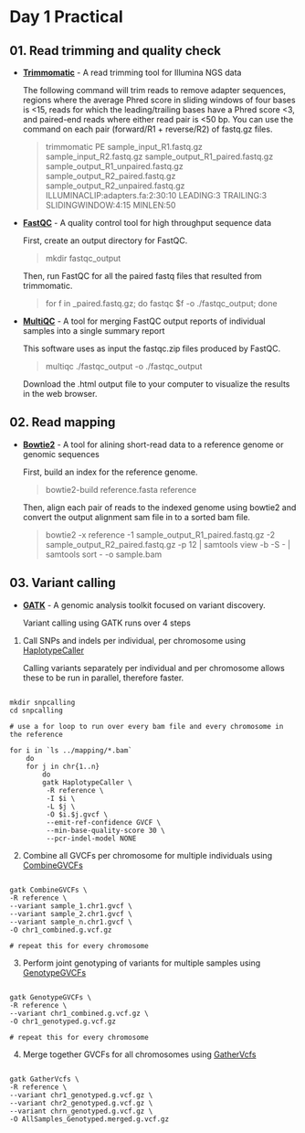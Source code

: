 # Day 1 Practical

## 01. Read trimming and quality check

* **[Trimmomatic](http://www.usadellab.org/cms/?page=trimmomatic)** - A read trimming tool for Illumina NGS data

    The following command will trim reads to remove adapter sequences, regions where the average Phred score in sliding windows of four bases is <15, reads for which the leading/trailing bases have a Phred score <3, and paired-end reads where either read pair is <50 bp. You can use the command on each pair (forward/R1 + reverse/R2) of fastq.gz files.

    > trimmomatic PE sample_input_R1.fastq.gz sample_input_R2.fastq.gz sample_output_R1_paired.fastq.gz sample_output_R1_unpaired.fastq.gz sample_output_R2_paired.fastq.gz sample_output_R2_unpaired.fastq.gz ILLUMINACLIP:adapters.fa:2:30:10 LEADING:3 TRAILING:3 SLIDINGWINDOW:4:15 MINLEN:50

* **[FastQC](http://www.bioinformatics.babraham.ac.uk/projects/fastqc/)** - A quality control tool for high throughput sequence data

    First, create an output directory for FastQC.
    > mkdir fastqc_output

    Then, run FastQC for all the paired fastq files that resulted from trimmomatic.
    > for f in _paired.fastq.gz; do fastqc $f -o ./fastqc_output; done

* **[MultiQC](https://multiqc.info)** - A tool for merging FastQC output reports of individual samples into a single summary report

    This software uses as input the fastqc.zip files produced by FastQC.
    > multiqc ./fastqc_output -o ./fastqc_output

    Download the .html output file to your computer to visualize the results in the web browser.

## 02. Read mapping

* **[Bowtie2](https://bowtie-bio.sourceforge.net/bowtie2/manual.shtml)** - A tool for alining short-read data to a reference genome or genomic sequences

    First, build an index for the reference genome.
    > bowtie2-build reference.fasta reference

    Then, align each pair of reads to the indexed genome using bowtie2 and convert the output alignment sam file in to a sorted bam file.
    > bowtie2 -x reference -1 sample_output_R1_paired.fastq.gz -2 sample_output_R2_paired.fastq.gz -p 12 | samtools view -b -S - | samtools sort - -o sample.bam

## 03. Variant calling

* **[GATK](https://gatk.broadinstitute.org/hc/en-us)** - A genomic analysis toolkit focused on variant discovery.

    Variant calling using GATK runs over 4 steps
  
1. Call SNPs and indels per individual, per chromosome using [HaplotypeCaller](https://gatk.broadinstitute.org/hc/en-us/articles/360037225632-HaplotypeCaller)

    Calling variants separately per individual and per chromosome allows these to be run in parallel, therefore faster.

```

mkdir snpcalling
cd snpcalling

# use a for loop to run over every bam file and every chromosome in the reference

for i in `ls ../mapping/*.bam`
    do
    for j in chr{1..n}
        do
        gatk HaplotypeCaller \
         -R reference \
         -I $i \
         -L $j \
         -O $i.$j.gvcf \
         --emit-ref-confidence GVCF \
         --min-base-quality-score 30 \
         --pcr-indel-model NONE

```

2. Combine all GVCFs per chromosome for multiple individuals using [CombineGVCFs](https://gatk.broadinstitute.org/hc/en-us/articles/13832710975771-CombineGVCFs)

```

gatk CombineGVCFs \
-R reference \
--variant sample_1.chr1.gvcf \
--variant sample_2.chr1.gvcf \
--variant sample_n.chr1.gvcf \
-O chr1_combined.g.vcf.gz

# repeat this for every chromosome

```

3. Perform joint genotyping of variants for multiple samples using [GenotypeGVCFs](https://gatk.broadinstitute.org/hc/en-us/articles/13832766863259-GenotypeGVCFs)

```

gatk GenotypeGVCFs \
-R reference \
--variant chr1_combined.g.vcf.gz \
-O chr1_genotyped.g.vcf.gz

# repeat this for every chromosome

```

4. Merge together GVCFs for all chromosomes using [GatherVcfs](https://gatk.broadinstitute.org/hc/en-us/articles/13832683937435-GatherVcfs-Picard)

```

gatk GatherVcfs \
-R reference \
--variant chr1_genotyped.g.vcf.gz \
--variant chr2_genotyped.g.vcf.gz \
--variant chrn_genotyped.g.vcf.gz \
-O AllSamples_Genotyped.merged.g.vcf.gz

```
